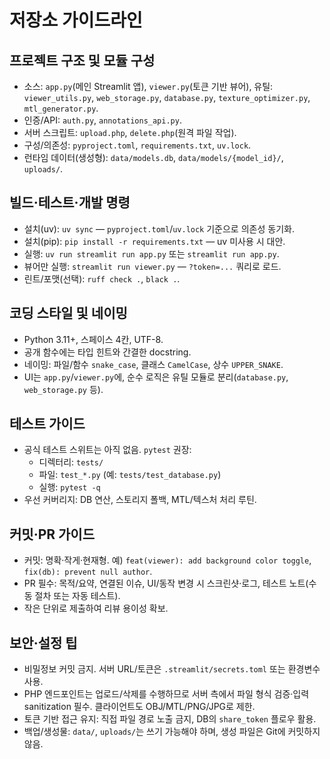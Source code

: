 # 저장소 가이드라인

## 프로젝트 구조 및 모듈 구성
- 소스: `app.py`(메인 Streamlit 앱), `viewer.py`(토큰 기반 뷰어), 유틸: `viewer_utils.py`, `web_storage.py`, `database.py`, `texture_optimizer.py`, `mtl_generator.py`.
- 인증/API: `auth.py`, `annotations_api.py`.
- 서버 스크립트: `upload.php`, `delete.php`(원격 파일 작업).
- 구성/의존성: `pyproject.toml`, `requirements.txt`, `uv.lock`.
- 런타임 데이터(생성형): `data/models.db`, `data/models/{model_id}/`, `uploads/`.

## 빌드·테스트·개발 명령
- 설치(uv): `uv sync` — `pyproject.toml`/`uv.lock` 기준으로 의존성 동기화.
- 설치(pip): `pip install -r requirements.txt` — uv 미사용 시 대안.
- 실행: `uv run streamlit run app.py` 또는 `streamlit run app.py`.
- 뷰어만 실행: `streamlit run viewer.py` — `?token=...` 쿼리로 로드.
- 린트/포맷(선택): `ruff check .`, `black .`.

## 코딩 스타일 및 네이밍
- Python 3.11+, 스페이스 4칸, UTF-8.
- 공개 함수에는 타입 힌트와 간결한 docstring.
- 네이밍: 파일/함수 `snake_case`, 클래스 `CamelCase`, 상수 `UPPER_SNAKE`.
- UI는 `app.py`/`viewer.py`에, 순수 로직은 유틸 모듈로 분리(`database.py`, `web_storage.py` 등).

## 테스트 가이드
- 공식 테스트 스위트는 아직 없음. `pytest` 권장:
  - 디렉터리: `tests/`
  - 파일: `test_*.py` (예: `tests/test_database.py`)
  - 실행: `pytest -q`
- 우선 커버리지: DB 연산, 스토리지 폴백, MTL/텍스처 처리 루틴.

## 커밋·PR 가이드
- 커밋: 명확·작게·현재형. 예) `feat(viewer): add background color toggle`, `fix(db): prevent null author`.
- PR 필수: 목적/요약, 연결된 이슈, UI/동작 변경 시 스크린샷·로그, 테스트 노트(수동 절차 또는 자동 테스트).
- 작은 단위로 제출하여 리뷰 용이성 확보.

## 보안·설정 팁
- 비밀정보 커밋 금지. 서버 URL/토큰은 `.streamlit/secrets.toml` 또는 환경변수 사용.
- PHP 엔드포인트는 업로드/삭제를 수행하므로 서버 측에서 파일 형식 검증·입력 sanitization 필수. 클라이언트도 OBJ/MTL/PNG/JPG로 제한.
- 토큰 기반 접근 유지: 직접 파일 경로 노출 금지, DB의 `share_token` 플로우 활용.
- 백업/생성물: `data/`, `uploads/`는 쓰기 가능해야 하며, 생성 파일은 Git에 커밋하지 않음.
